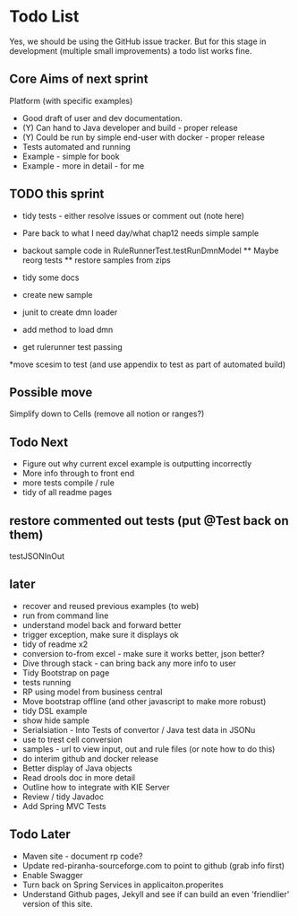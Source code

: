 # Todo List

Yes, we should be using the GitHub issue tracker. But for this stage in development (multiple small improvements) a todo list works fine.

## Core Aims of next sprint

Platform (with specific examples)

* Good draft of user and dev documentation.
* (Y) Can hand to Java developer and build - proper release
* (Y) Could be run by simple end-user with docker - proper release
* Tests automated and running
* Example - simple for book
* Example - more in detail - for me

## TODO this sprint

* tidy tests - either resolve issues or comment out (note here)
* Pare back to what I need day/what chap12 needs simple sample

* backout sample code in RuleRunnerTest.testRunDmnModel
** Maybe reorg tests
** restore samples from zips

* tidy some docs
* create new sample
* junit to create dmn loader
* add method to load dmn
* get rulerunner test passing

*move scesim to test (and use appendix to test as part of automated build)

## Possible move
Simplify down to Cells (remove all notion or ranges?)

## Todo Next 

* Figure out why current excel example is outputting incorrectly
* More info through to front end
* more tests compile / rule
* tidy of all readme pages

## restore commented out tests (put @Test back on them)
testJSONInOut


## later

* recover and reused previous examples (to web)
* run from command line
* understand model back and forward better
* trigger exception, make sure it displays ok
* tidy of readme x2
* conversion to-from excel - make sure it works better, json better?
* Dive through stack - can bring back any more info to user
* Tidy Bootstrap on page
* tests running
* RP using model from business central
* Move bootstrap offline (and other javascript to make more robust)
* tidy DSL example
* show hide sample
* Serialsiation - Into Tests of convertor / Java test data in JSONu
* use to trest cell conversion
* samples - url to view input, out and rule files (or note how to do this)
* do interim github and docker release
* Better display of Java objects
* Read drools doc in more detail
* Outline how to integrate with KIE Server
* Review / tidy Javadoc
* Add Spring MVC Tests

## Todo Later

* Maven site - document rp code?
* Update red-piranha-sourceforge.com to point to github (grab info first)
* Enable Swagger
* Turn back on Spring Services in applicaiton.properites
* Understand Github pages, Jekyll and see if can build an even 'friendlier' version of this site.
